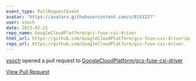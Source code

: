 ```yaml
---
event_type: PullRequestEvent
avatar: "https://avatars.githubusercontent.com/u/814322?"
user: vsoch
date: 2023-02-21
repo_name: GoogleCloudPlatform/gcs-fuse-csi-driver
html_url: https://github.com/GoogleCloudPlatform/gcs-fuse-csi-driver/pull/2
repo_url: https://github.com/GoogleCloudPlatform/gcs-fuse-csi-driver
---
```


<a href='https://github.com/vsoch' target='_blank'>vsoch</a> opened a pull request to <a href='https://github.com/GoogleCloudPlatform/gcs-fuse-csi-driver' target='_blank'>GoogleCloudPlatform/gcs-fuse-csi-driver</a>

<a href='https://github.com/GoogleCloudPlatform/gcs-fuse-csi-driver/pull/2' target='_blank'>View Pull Request</a>